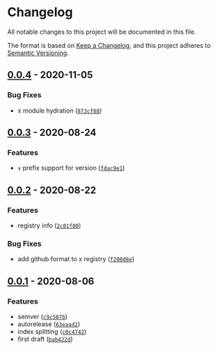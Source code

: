 # Changelog

All notable changes to this project will be documented in this file.

The format is based on [Keep a Changelog],
and this project adheres to [Semantic Versioning].

## [0.0.4] - 2020-11-05

### Bug Fixes

- x module hydration ([`873cf88`])

## [0.0.3] - 2020-08-24

### Features

- `v` prefix support for version ([`fdac9e1`])

## [0.0.2] - 2020-08-22

### Features

- registry info ([`2c01f80`])

### Bug Fixes

- add github format to x registry ([`f200d8e`])

## [0.0.1] - 2020-08-06

### Features

- semver ([`c9c587b`])
- autorelease ([`63eaad2`])
- index splitting ([`c0c4742`])
- first draft ([`bab422d`])

[keep a changelog]: https://keepachangelog.com/en/1.0.0/
[semantic versioning]: https://semver.org/spec/v2.0.0.html
[0.0.4]: https://github.com/denosaurs/deps.bors/compare/0.0.3...0.0.4
[`873cf88`]: https://github.com/denosaurs/deps.bors/commit/873cf8842acdbe490f3891365e894fe533a497f6
[0.0.3]: https://github.com/denosaurs/deps.bors/compare/0.0.2...0.0.3
[`fdac9e1`]: https://github.com/denosaurs/deps.bors/commit/fdac9e1d35d785bb95c7652fe139b9631b4e3cc7
[0.0.2]: https://github.com/denosaurs/deps.bors/compare/0.0.1...0.0.2
[`2c01f80`]: https://github.com/denosaurs/deps.bors/commit/2c01f806a76214536facbb8ffa10fdd86fbf29bc
[`f200d8e`]: https://github.com/denosaurs/deps.bors/commit/f200d8e09c00a97c11dd283ad52a3858b711ac7d
[0.0.1]: https://github.com/denosaurs/deps.bors/compare/0.0.1
[`c9c587b`]: https://github.com/denosaurs/deps.bors/commit/c9c587b6b05b9d9a540e813973070b1ddc14aaf8
[`63eaad2`]: https://github.com/denosaurs/deps.bors/commit/63eaad221995147c6aff1c7643496376a4285dca
[`c0c4742`]: https://github.com/denosaurs/deps.bors/commit/c0c4742a7e65748f242d38e6987c31bdac71d55b
[`bab422d`]: https://github.com/denosaurs/deps.bors/commit/bab422dd968068c8a27b3c44cea1809724f117fd
